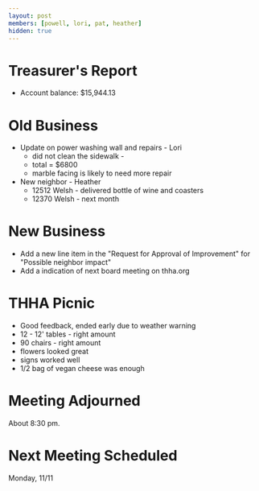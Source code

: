 ```yaml
---
layout: post
members: [powell, lori, pat, heather]
hidden: true
---
```

# Treasurer's Report
- Account balance: $15,944.13
# Old Business
- Update on power washing wall and repairs - Lori
  - did not clean the sidewalk - 
  - total = $6800
  - marble facing is likely to need more repair
- New neighbor - Heather
  - 12512 Welsh - delivered bottle of wine and coasters
  - 12370 Welsh - next month
# New Business
- Add a new line item in the "Request for Approval of Improvement" for "Possible neighbor impact"
- Add a indication of next board meeting on thha.org
# THHA Picnic
- Good feedback, ended early due to weather warning
- 12 - 12' tables - right amount
- 90 chairs - right amount
- flowers looked great
- signs worked well
- 1/2 bag of vegan cheese was enough

# Meeting Adjourned
About 8:30 pm.

# Next Meeting Scheduled
Monday, 11/11
